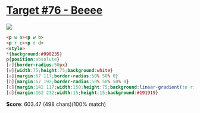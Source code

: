 # [Target #76 - Beeee](https://cssbattle.dev/play/76)

![](https://cssbattle.dev/targets/76.png)

```HTML
<p w a><p w b>
<p r c><p r d>
<style>
*{background:#998235}
p{position:absolute}
[r]{border-radius:50px}
[w]{width:75;height:75;background:white}
[a]{margin:67 117;border-radius:50% 50% 0}
[b]{margin:67 192;border-radius:50% 50% 50% 0}
[c]{margin:142 117;width:150;height:75;background:linear-gradient(to right,#191919,#191919 25px,#EFF33C 25px,#EFF33C 35px,#191919 35px,#191919 60px,#EFF33C 60px,#EFF33C 70px,#191919 70px,#191919 95px,#EFF33C 95px)}
[d]{margin:162 232;width:15;height:15;background:#191919}
```

**Score**: 603.47 (498 chars)(100% match)
